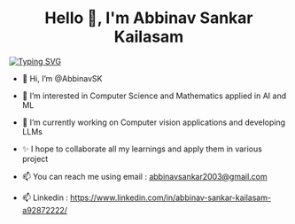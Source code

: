 <h1 align="center">Hello 👋, I'm Abbinav Sankar Kailasam</h1>

[![Typing SVG](https://readme-typing-svg.demolab.com/?lines=Aspiring+Data+Scientist;Curious+student)](https://git.io/typing-svg)

- 👋 Hi, I’m @AbbinavSK
  
- 👀 I’m interested in Computer Science and Mathematics applied in AI and ML
  
- 🌱 I’m currently working on Computer vision applications and developing LLMs
  
- ✨ I hope to collaborate all my learnings and apply them in various project
  
- 📫 You can reach me using email : abbinavsankar2003@gmail.com
  
- 📫 Linkedin : https://www.linkedin.com/in/abbinav-sankar-kailasam-a92872222/
